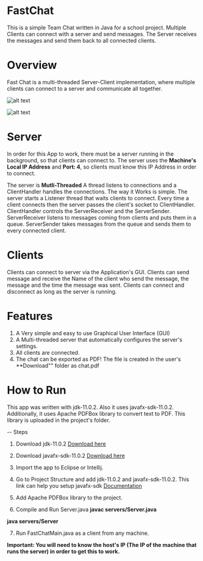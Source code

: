# FastChat
This is a simple Team Chat written in Java for a school project. Multiple Clients can connect with a server and send messages.
The Server receives the messages and send them back to all connected clients.

# Overview
Fast Chat is a multi-threaded Server-Client implementation, where multiple clients can connect to a server and communicate all together.

![alt text](https://github.com/kochlisGit/FastChat/blob/master/img0.png)

![alt text](https://github.com/kochlisGit/FastChat/blob/master/img1.png)

# Server
In order for this App to work, there must be a server running in the background, so that clients can connect to.
The server uses the **Machine's Local IP Address** and **Port: 4**, so clients must know this IP Address in order to connect.

The server is **Mutli-Threaded** A thread listens to connections and a ClientHandler handles the connections.
The way it Works is simple. The server starts a Listener thread that waits clients to connect. Every time a client connects then
the server passes the client's socket to ClientHandler. ClientHandler controls the ServerReceiver and the ServerSender.
ServerReceiver listens to messages coming from clients and puts them in a queue.
ServerSender takes messages from the queue and sends them to every connected client.

# Clients
Clients can connect to server via the Application's GUI. Clients can send message and receive the Name of the client who send the message,
the message and the time the message was sent. Clients can connect and disconnect as long as the server is running.

# Features
1. A Very simple and easy to use Graphical User Interface (GUI)
2. A Multi-threaded server that automatically configures the server's settings.
3. All clients are connected.
4. The chat can be exported as PDF! The file is created in the user's **Download"" folder as chat.pdf

# How to Run
This app was written with jdk-11.0.2. Also it uses javafx-sdk-11.0.2.
Additionally, it uses Apache PDFBox library to convert text to PDF. This library is uploaded in the project's folder.

-- Steps

1. Download jdk-11.0.2
[Download here](https://www.oracle.com/java/technologies/javase-jdk11-downloads.html)

2. Download javafx-sdk-11.0.2
[Download here](https://gluonhq.com/products/javafx/)

3. Import the app to Eclipse or Intellij.
4. Go to Project Structure and add jdk-11.0.2 and javafx-sdk-11.0.2.
This link can help you setup javafx-sdk [Documentation](https://openjfx.io/openjfx-docs/)

5. Add Apache PDFBox library to the project.
6. Compile and Run Server.java
**javac servers/Server.java**

**java servers/Server**

7. Run FastChatMain.java as a client from any machine.

**Important: You will need to know the host's IP (The IP of the machine that runs the server) in order to get this to work.**

